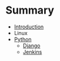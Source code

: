 # Summary

* [Introduction](README.md)
* Linux
* [Python](python.md)
   * [Django](django.md)
   * [Jenkins](jenkins.md)

